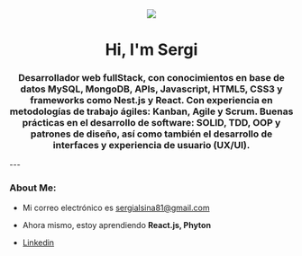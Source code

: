 <!--
**SergiAlsina/SergiAlsina** is a ✨ _special_ ✨ repository because its `README.md` (this file) appears on your GitHub profile.

Here are some ideas to get you started:

- 🔭 I’m currently working on ...
- 🌱 I’m currently learning ...
- 👯 I’m looking to collaborate on ...
- 🤔 I’m looking for help with ...
- 💬 Ask me about ...
- 📫 How to reach me: ...
- 😄 Pronouns: ...
- ⚡ Fun fact: ...
-->
   
<div align= "center">
<img src= "https://media.giphy.com/media/xT9IgzoKnwFNmISR8I/giphy.gif" />
<h1 align="center">Hi, I'm Sergi</h1>
<h3 align="center">Desarrollador web fullStack, con conocimientos en base de datos MySQL, MongoDB, APIs, Javascript, HTML5, CSS3 y frameworks como Nest.js y React. Con experiencia en metodologías de trabajo ágiles: Kanban, Agile y Scrum. Buenas prácticas en el desarrollo de software: SOLID, TDD, OOP y patrones de diseño, así como también el desarrollo de interfaces y experiencia de usuario (UX/UI).</h3>
</div>
---

  ### About Me:

  - Mi correo electrónico es sergialsina81@gmail.com

  - Ahora mismo, estoy aprendiendo **React.js, Phyton**

  - [Linkedin](https://www.linkedin.com/in/sergi-alsina/)
